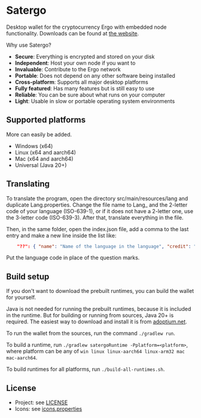 # Satergo
Desktop wallet for the cryptocurrency Ergo with embedded node functionality. Downloads can be found at [the website](https://satergo.com).

Why use Satergo?
- **Secure**: Everything is encrypted and stored on your disk
- **Independent**: Host your own node if you want to
- **Invaluable**: Contribute to the Ergo network
- **Portable**: Does not depend on any other software being installed
- **Cross-platform**: Supports all major desktop platforms
- **Fully featured**: Has many features but is still easy to use
- **Reliable**: You can be sure about what runs on your computer
- **Light**: Usable in slow or portable operating system environments

## Supported platforms
More can easily be added.
- Windows (x64)
- Linux (x64 and aarch64)
- Mac (x64 and aarch64)
- Universal (Java 20+)

## Translating
To translate the program, open the directory src/main/resources/lang and duplicate Lang.properties.
Change the file name to Lang_ and the 2-letter code of your language (ISO-639-1), or if it does not have a 2-letter one, use the 3-letter code (ISO-639-3). After that, translate everything in the file.

Then, in the same folder, open the index.json file, add a comma to the last entry and make a new line inside the list like:
```json
	"??": { "name": "Name of the language in the language", "credit": "Your contact details (socials, etc.), or your name" }
```
Put the language code in place of the question marks.

## Build setup
If you don't want to download the prebuilt runtimes, you can build the wallet for yourself.

Java is not needed for running the prebuilt runtimes, because it is included in the runtime. But for building or running from sources, Java 20+ is required. The easiest way to download and install it is from [adoptium.net](https://adoptium.net/temurin/releases/?version=20).

To run the wallet from the sources, run the command `./gradlew run`.

To build a runtime, run `./gradlew satergoRuntime -Pplatform=<platform>`, where platform can be any of `win linux linux-aarch64 linux-arm32 mac mac-aarch64`.

To build runtimes for all platforms, run `./build-all-runtimes.sh`.

## License
- Project: see [LICENSE](LICENSE)
- Icons: see [icons.properties](src/main/resources/icons.properties)